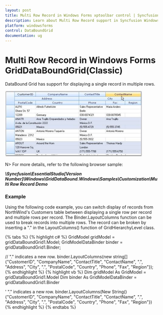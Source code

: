```yaml
---
layout: post
title: Multi Row Record in Windows Forms xptoolbar control | Syncfusion
description: Learn about Multi Row Record support in Syncfusion Windows Forms GridDataBoundGrid(Classic) control and more details.
platform: windowsforms
control: DataBoundGrid
documentation: ug
---
```


# Multi Row Record in Windows Forms GridDataBoundGrid(Classic)

DataBound Grid has support for displaying a single record in multiple rows. 

![Multi-Row-Record_img1](Multi-Row-Record_images/Multi-Row-Record_img1.jpeg)



N> For more details, refer to the following browser sample:

**_<Install Location>\Syncfusion\EssentialStudio\[Version Number]\Windows\GridDataBound.Windows\Samples\Customization\Multi Row Record Demo_**

### Example

Using the following code example, you can switch display of records from NorthWind's Customers table between displaying a single row per record and multiple rows per record. The Binder.LayoutColumns function can be used to break records into multiple rows. The record can be broken by inserting a "." in the LayoutColumns() function of GridHierarchyLevel class.

{% tabs %}
{% highlight c# %}
GridModel gridModel = gridDataBoundGrid1.Model;
GridModelDataBinder binder = gridDataBoundGrid1.Binder;

// "." indicates a new row.
binder.LayoutColumns(new string[] {"CustomerID", "CompanyName", "ContactTitle", "ContactName", ".", "Address", "City", ".", "PostalCode", "Country", "Phone", "Fax", "Region"});
{% endhighlight  %}
{% highlight vb %}
Dim gridModel As GridModel = gridDataBoundGrid1.Model
Dim binder As GridModelDataBinder = gridDataBoundGrid1.Binder

' "." indicates a new row.
binder.LayoutColumns(New String() {"CustomerID", "CompanyName", "ContactTitle", "ContactName", ".", "Address", "City", ".", "PostalCode", "Country", "Phone", "Fax", "Region"})
{% endhighlight  %}
{% endtabs %}
